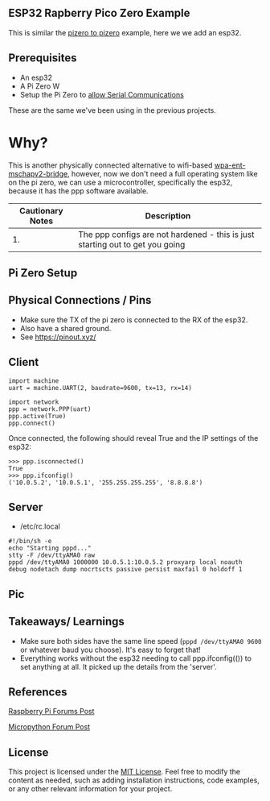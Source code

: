 ## ESP32 Rapberry Pico Zero  Example
This is similar the  [pizero to pizero](https://github.com/jouellnyc/UART/tree/main/pizero_simple) example, here we we add an esp32.

## Prerequisites

- An esp32
- A Pi Zero W
- Setup the Pi Zero to [allow Serial Communications](https://learn.adafruit.com/raspberry-pi-zero-creation/enable-uart)

These are the same we've been using in the previous projects.
 

# Why? 

This is another physically connected alternative to wifi-based [wpa-ent-mschapv2-bridge](https://github.com/jouellnyc/wpa-ent-mschapv2-bridge), however, now we don't need a full operating system like on the pi zero, we can use a microcontroller, specifically the esp32, because it has the  ppp software available.


| Cautionary Notes | Description                                             |
|-----------------|---------------------------------------------------------|
| 1. | The ppp configs are not hardened - this is just starting out to get you going|

## Pi Zero Setup

## Physical Connections / Pins 

- Make sure the TX of the pi zero is connected to the RX of the esp32. 
- Also have a shared ground.
- See https://pinout.xyz/


## Client 

```
import machine
uart = machine.UART(2, baudrate=9600, tx=13, rx=14)

import network
ppp = network.PPP(uart)
ppp.active(True)
ppp.connect()
```

Once connected, the following should reveal True and the IP settings of the esp32:
```
>>> ppp.isconnected()
True
>>> ppp.ifconfig()
('10.0.5.2', '10.0.5.1', '255.255.255.255', '8.8.8.8')
```


## Server

- /etc/rc.local

```
#!/bin/sh -e
echo "Starting pppd..."
stty -F /dev/ttyAMA0 raw
pppd /dev/ttyAMA0 1000000 10.0.5.1:10.0.5.2 proxyarp local noauth debug nodetach dump nocrtscts passive persist maxfail 0 holdoff 1

```


## Pic

## Takeaways/ Learnings
- Make sure both sides have the same line speed (`pppd /dev/ttyAMA0 9600` or whatever baud you choose). It's easy to forget that!
- Everything works without the esp32 needing to call ppp.ifconfig(()) to set anything at all. It picked up the details from the 'server'.

## References

[Raspberry Pi Forums Post](https://forums.raspberrypi.com/viewtopic.php?p=2227171)

[Micropython Forum Post](https://github.com/orgs/micropython/discussions/14538)

## License
This project is licensed under the [MIT License](LICENSE).
Feel free to modify the content as needed, such as adding installation instructions, code examples, or any other relevant information for your project.
